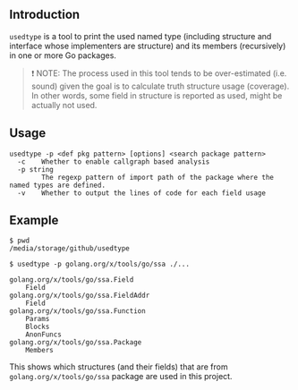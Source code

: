 ## Introduction

`usedtype` is a tool to print the used named type (including structure and interface whose implementers are structure) and its members (recursively) in one or more Go packages.

> ❗ NOTE: The process used in this tool tends to be over-estimated (i.e. sound) given the goal is to calculate truth structure usage (coverage). In other words, some field in structure is reported as used, might be actually not used.

## Usage

```shell
usedtype -p <def pkg pattern> [options] <search package pattern>
  -c    Whether to enable callgraph based analysis
  -p string
        The regexp pattern of import path of the package where the named types are defined.
  -v    Whether to output the lines of code for each field usage
```

## Example

```shell
$ pwd                         
/media/storage/github/usedtype 

$ usedtype -p golang.org/x/tools/go/ssa ./...
                                              
golang.org/x/tools/go/ssa.Field               
    Field                                     
golang.org/x/tools/go/ssa.FieldAddr           
    Field                                     
golang.org/x/tools/go/ssa.Function            
    Params                                    
    Blocks                                    
    AnonFuncs                                 
golang.org/x/tools/go/ssa.Package             
    Members                                   
```

This shows which structures (and their fields) that are from `golang.org/x/tools/go/ssa` package are used in this project.
